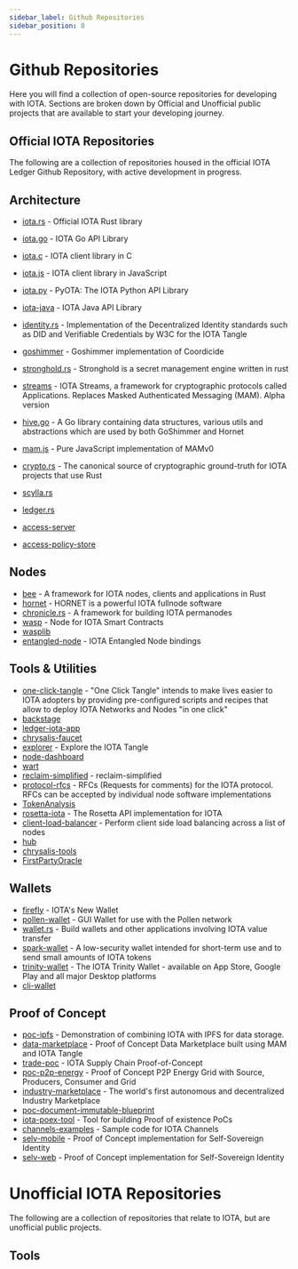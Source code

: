 ```yaml
---
sidebar_label: Github Repositories
sidebar_position: 8
---
```


# Github Repositories

Here you will find a collection of open-source repositories for developing with IOTA. Sections are broken down by Official and Unofficial public projects that are available to start your developing journey.


## Official IOTA Repositories
The following are a collection of repositories housed in the official IOTA Ledger Github Repository, with active development in progress.

## Architecture
- [iota.rs](https://github.com/iotaledger/iota.rs) - Official IOTA Rust library
- [iota.go](https://github.com/iotaledger/iota.go) - IOTA Go API Library
- [iota.c](https://github.com/iotaledger/iota.c) - IOTA client library in C
- [iota.js](https://github.com/iotaledger/iota.js) - IOTA client library in JavaScript
- [iota.py](https://github.com/iotaledger/iota.py) - PyOTA: The IOTA Python API Library
- [iota-java](https://github.com/iotaledger/iota-java) - IOTA Java API Library

- [identity.rs](https://github.com/iotaledger/identity.rs) - Implementation of the Decentralized Identity standards such as DID and Verifiable Credentials by W3C for the IOTA Tangle
- [goshimmer](https://github.com/iotaledger/goshimmer) - Goshimmer implementation of Coordicide
- [stronghold.rs](https://github.com/iotaledger/stronghold.rs) - Stronghold is a secret management engine written in rust
- [streams](https://github.com/iotaledger/streams) - IOTA Streams, a framework for cryptographic protocols called Applications. Replaces Masked Authenticated Messaging (MAM). Alpha version
- [hive.go](https://github.com/iotaledger/hive.go) - A Go library containing data structures, various utils and abstractions which are used by both GoShimmer and Hornet
- [mam.js](https://github.com/iotaledger/mam.js) - Pure JavaScript implementation of MAMv0
- [crypto.rs](https://github.com/iotaledger/crypto.rs) - The canonical source of cryptographic ground-truth for IOTA projects that use Rust
- [scylla.rs](https://github.com/iotaledger/scylla.rs)
- [ledger.rs](https://github.com/iotaledger/ledger.rs)
- [access-server](https://github.com/iotaledger/access-server)
- [access-policy-store](https://github.com/iotaledger/access-policy-store)


## Nodes
- [bee](https://github.com/iotaledger/bee) - A framework for IOTA nodes, clients and applications in Rust
- [hornet](https://github.com/iotaledger/hornet) - HORNET is a powerful IOTA fullnode software
- [chronicle.rs](https://github.com/iotaledger/chronicle.rs) - A framework for building IOTA permanodes
- [wasp](https://github.com/iotaledger/wasp) - Node for IOTA Smart Contracts
- [wasplib](https://github.com/iotaledger/wasplib)
- [entangled-node](https://github.com/iotaledger/entangled-node) - IOTA Entangled Node bindings


## Tools & Utilities
- [one-click-tangle](https://github.com/iotaledger/one-click-tangle) - "One Click Tangle" intends to make lives easier to IOTA adopters by providing pre-configured scripts and recipes that allow to deploy IOTA Networks and Nodes "in one click"
- [backstage](https://github.com/iotaledger/backstage)
- [ledger-iota-app](https://github.com/iotaledger/ledger-iota-app)
- [chrysalis-faucet](https://github.com/iotaledger/chrysalis-faucet)
- [explorer](https://github.com/iotaledger/explorer) - Explore the IOTA Tangle
- [node-dashboard](https://github.com/iotaledger/node-dashboard)
- [wart](https://github.com/iotaledger/wart)
- [reclaim-simplified](https://github.com/iotaledger/reclaim-simplified) - reclaim-simplified
- [protocol-rfcs](https://github.com/iotaledger/protocol-rfcs) - RFCs (Requests for comments) for the IOTA protocol. RFCs can be accepted by individual node software implementations
- [TokenAnalysis](https://github.com/iotaledger/TokenAnalysis)
- [rosetta-iota](https://github.com/iotaledger/rosetta-iota) - The Rosetta API implementation for IOTA
- [client-load-balancer](https://github.com/iotaledger/client-load-balancer) - Perform client side load balancing across a list of nodes
- [hub](https://github.com/iotaledger/hub)
- [chrysalis-tools](https://github.com/iotaledger/chrysalis-tools)
- [FirstPartyOracle](https://github.com/iotaledger/FirstPartyOracle)


## Wallets
- [firefly](https://github.com/iotaledger/firefly) - IOTA's New Wallet
- [pollen-wallet](https://github.com/iotaledger/pollen-wallet) - GUI Wallet for use with the Pollen network
- [wallet.rs](https://github.com/iotaledger/wallet.rs) - Build wallets and other applications involving IOTA value transfer
- [spark-wallet](https://github.com/iotaledger/spark-wallet) - A low-security wallet intended for short-term use and to send small amounts of IOTA tokens
- [trinity-wallet](https://github.com/iotaledger/trinity-wallet) - The IOTA Trinity Wallet - available on App Store, Google Play and all major Desktop platforms
- [cli-wallet](https://github.com/iotaledger/cli-wallet)


## Proof of Concept
- [poc-ipfs](https://github.com/iotaledger/poc-ipfs) - Demonstration of combining IOTA with IPFS for data storage.
- [data-marketplace](https://github.com/iotaledger/data-marketplace) - Proof of Concept Data Marketplace built using MAM and IOTA Tangle
- [trade-poc](https://github.com/iotaledger/trade-poc) - IOTA Supply Chain Proof-of-Concept
- [poc-p2p-energy](https://github.com/iotaledger/poc-p2p-energy) - Proof of Concept P2P Energy Grid with Source, Producers, Consumer and Grid
- [industry-marketplace](https://github.com/iotaledger/industry-marketplace) - The world's first autonomous and decentralized Industry Marketplace
- [poc-document-immutable-blueprint](https://github.com/iotaledger/poc-document-immutable-blueprint)
- [iota-poex-tool](https://github.com/iotaledger/iota-poex-tool) - Tool for building Proof of existence PoCs
- [channels-examples](https://github.com/iotaledger/channels-examples) - Sample code for IOTA Channels
- [selv-mobile](https://github.com/iotaledger/selv-mobile) - Proof of Concept implementation for Self-Sovereign Identity
- [selv-web](https://github.com/iotaledger/selv-web) - Proof of Concept implementation for Self-Sovereign Identity



# Unofficial IOTA Repositories
The following are a collection of repositories that relate to IOTA, but are unofficial public projects.

## Tools
